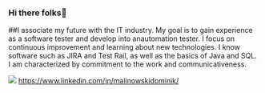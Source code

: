 ### Hi there folks👋

##I associate my future with the IT industry. My goal is to gain experience as a software tester and develop into anautomation tester. I focus on continuous improvement and learning about new technologies. I know software such as JIRA and Test Rail, as well as the basics of Java and SQL. I am characterized by commitment to the work and communicativeness.

<img src="https://lh3.googleusercontent.com/cIF8J716CpO11fFw0O6kn7KE9xQ1Wdea2xmEcRFlock7O2BizyUgCy5UlU341RRD-sTQrg=s85"/> https://www.linkedin.com/in/malinowskidominik/
